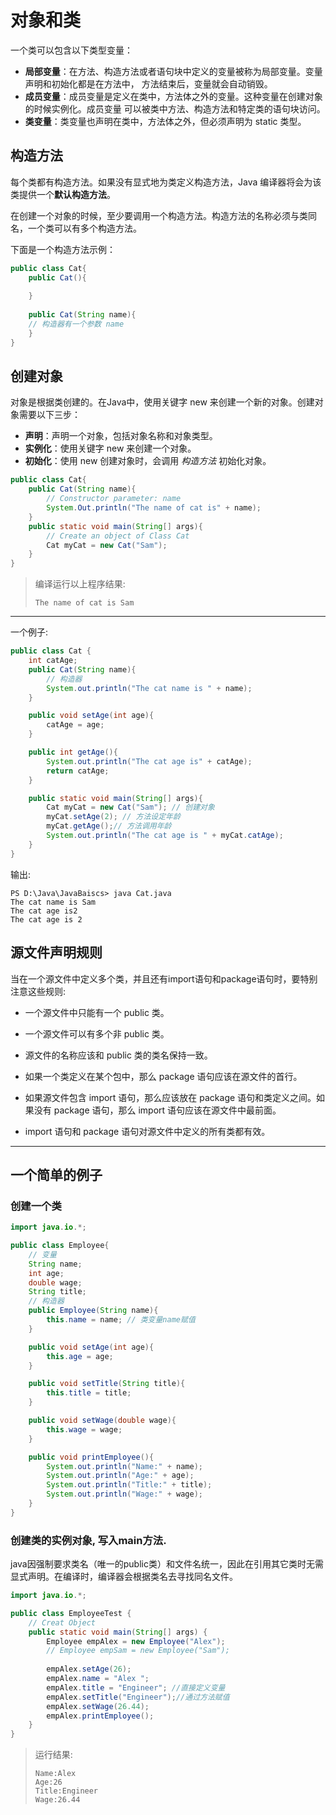 # 对象和类

一个类可以包含以下类型变量：

- **局部变量**：在方法、构造方法或者语句块中定义的变量被称为局部变量。变量声明和初始化都是在方法中，
  方法结束后，变量就会自动销毁。
- **成员变量**：成员变量是定义在类中，方法体之外的变量。这种变量在创建对象的时候实例化。成员变量
  可以被类中方法、构造方法和特定类的语句块访问。
- **类变量**：类变量也声明在类中，方法体之外，但必须声明为 static 类型。



## 构造方法

每个类都有构造方法。如果没有显式地为类定义构造方法，Java 编译器将会为该类提供一个**默认构造方法**。

在创建一个对象的时候，至少要调用一个构造方法。构造方法的名称必须与类同名，一个类可以有多个构造方法。

下面是一个构造方法示例：

```java
public class Cat{
	public Cat(){
	
	}
	
	public Cat(String name){
	// 构造器有一个参数 name
	}
}
```

## 创建对象

对象是根据类创建的。在Java中，使用关键字 new 来创建一个新的对象。创建对象需要以下三步：

- **声明**：声明一个对象，包括对象名称和对象类型。
- **实例化**：使用关键字 new 来创建一个对象。
- **初始化**：使用 new 创建对象时，会调用 *构造方法* 初始化对象。

```java
public class Cat{
    public Cat(String name){
        // Constructor parameter: name
        System.Out.println("The name of cat is" + name);
    }
    public static void main(String[] args){
        // Create an object of Class Cat
        Cat myCat = new Cat("Sam");
    }
}
```

> 编译运行以上程序结果:
>
> ```shell
> The name of cat is Sam
> ```



***

一个例子:

```java
public class Cat {
    int catAge;
    public Cat(String name){
        // 构造器
        System.out.println("The cat name is " + name);
    }

    public void setAge(int age){
        catAge = age;
    }

    public int getAge(){
        System.out.println("The cat age is" + catAge);
        return catAge;
    }

    public static void main(String[] args){
        Cat myCat = new Cat("Sam"); // 创建对象
        myCat.setAge(2); // 方法设定年龄
        myCat.getAge();// 方法调用年龄
        System.out.println("The cat age is " + myCat.catAge);
    }
}

```

输出:

```shell
PS D:\Java\JavaBaiscs> java Cat.java
The cat name is Sam
The cat age is2 
The cat age is 2
```

## 源文件声明规则

当在一个源文件中定义多个类，并且还有import语句和package语句时，要特别注意这些规则:

- 一个源文件中只能有一个 public 类。

- 一个源文件可以有多个非 public 类。

- 源文件的名称应该和 public 类的类名保持一致。

- 如果一个类定义在某个包中，那么 package 语句应该在源文件的首行。

- 如果源文件包含 import 语句，那么应该放在 package 语句和类定义之间。如果没有 package 语句，那么 import 语句应该在源文件中最前面。

- import 语句和 package 语句对源文件中定义的所有类都有效。

***

## 一个简单的例子

### 创建一个类

```java
import java.io.*;

public class Employee{
    // 变量
    String name;
    int age;
    double wage;
    String title;
    // 构造器
    public Employee(String name){
        this.name = name; // 类变量name赋值
    }

    public void setAge(int age){
        this.age = age;
    }

    public void setTitle(String title){
        this.title = title;
    }

    public void setWage(double wage){
        this.wage = wage;
    }

    public void printEmployee(){
        System.out.println("Name:" + name);
        System.out.println("Age:" + age);
        System.out.println("Title:" + title);
        System.out.println("Wage:" + wage);
    }
}
```

### 创建类的实例对象, 写入main方法.

java因强制要求类名（唯一的public类）和文件名统一，因此在引用其它类时无需显式声明。在编译时，编译器会根据类名去寻找同名文件。

```java
import java.io.*;

public class EmployeeTest {
    // Creat Object
    public static void main(String[] args) {
        Employee empAlex = new Employee("Alex");
        // Employee empSam = new Employee("Sam");
    
        empAlex.setAge(26);
        empAlex.name = "Alex ";
        empAlex.title = "Engineer"; //直接定义变量
        empAlex.setTitle("Engineer");//通过方法赋值
        empAlex.setWage(26.44);
        empAlex.printEmployee();
    }
}

```

> 运行结果:
>
> ```shell
> Name:Alex 
> Age:26
> Title:Engineer
> Wage:26.44
> ```

